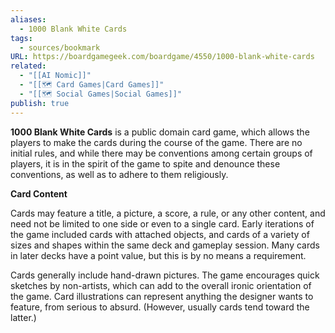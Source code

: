 ```yaml
---
aliases:
  - 1000 Blank White Cards
tags:
  - sources/bookmark
URL: https://boardgamegeek.com/boardgame/4550/1000-blank-white-cards
related:
  - "[[AI Nomic]]"
  - "[[🗺️ Card Games|Card Games]]"
  - "[[🗺️ Social Games|Social Games]]"
publish: true
---
```


**1000 Blank White Cards** is a public domain card game, which allows the players to make the cards during the course of the game. There are no initial rules, and while there may be conventions among certain groups of players, it is in the spirit of the game to spite and denounce these conventions, as well as to adhere to them religiously.

**Card Content**

Cards may feature a title, a picture, a score, a rule, or any other content, and need not be limited to one side or even to a single card. Early iterations of the game included cards with attached objects, and cards of a variety of sizes and shapes within the same deck and gameplay session. Many cards in later decks have a point value, but this is by no means a requirement.

Cards generally include hand-drawn pictures. The game encourages quick sketches by non-artists, which can add to the overall ironic orientation of the game. Card illustrations can represent anything the designer wants to feature, from serious to absurd. (However, usually cards tend toward the latter.)